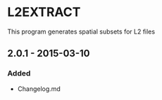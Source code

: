 # L2EXTRACT
This program generates spatial subsets for L2 files 

## 2.0.1 - 2015-03-10
### Added
  * Changelog.md

